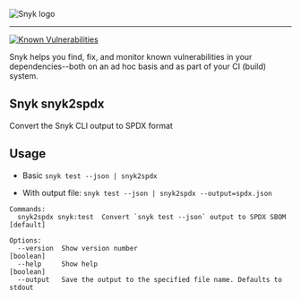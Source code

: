 ![Snyk logo](https://snyk.io/style/asset/logo/snyk-print.svg)

***

[![Known Vulnerabilities](https://snyk.io/test/github/snyk-tech-services/snyk2spdx/badge.svg)](https://snyk.io/test/github/snyk-tech-services/snyk2spdx)

Snyk helps you find, fix, and monitor known vulnerabilities in your dependencies--both on an ad hoc basis and as part of your CI (build) system.

## Snyk snyk2spdx
Convert the Snyk CLI output to SPDX format

## Usage
- Basic
`snyk test --json | snyk2spdx`

- With output file:
`snyk test --json | snyk2spdx --output=spdx.json`

```
Commands:
  snyk2spdx snyk:test  Convert `snyk test --json` output to SPDX SBOM  [default]

Options:
  --version  Show version number                                       [boolean]
  --help     Show help                                                 [boolean]
  --output   Save the output to the specified file name. Defaults to stdout
```
